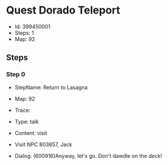 # Quest Dorado Teleport

- Id: 399450001
- Steps: 1
- Map: 92

## Steps

### Step 0
- StepName:  Return to Lasagna
- Map:  92
- Trace:  
- Type:  talk
- Content:  visit
- Visit NPC 803657, Jack

- Dialog: (600916)Anyway, let's go. Don't dawdle on the deck!


